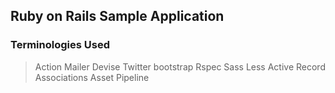## Ruby on Rails Sample Application

### Terminologies Used

> Action Mailer
> Devise
> Twitter bootstrap
> Rspec
> Sass
> Less
> Active Record Associations
> Asset Pipeline

